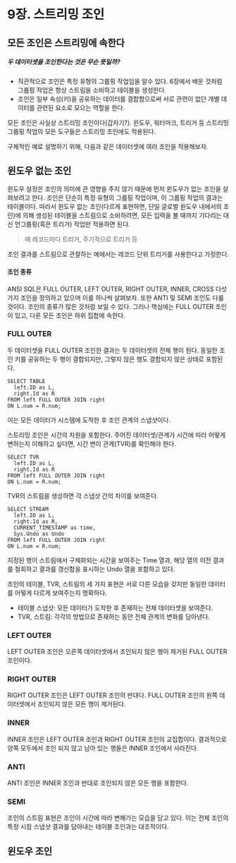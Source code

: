 # 9장. 스트리밍 조인
## 모든 조인은 스트리밍에 속한다
##### 두 데이터셋을 조인한다는 것은 무슨 뜻일까?
- 직관적으로 조인은 특정 유형의 그룹핑 작업임을 알수 있다. 6장에서 배운 것처럼 그룹핑 작업은 항상 스트림을 소비하고 테이블을 생성한다.
- 조인은 일부 속성(키)을 공유하는 데이터를 결합함으로써 서로 관련이 없던 개별 데이터를 관련된 요소로 모으는 역할을 한다.

모든 조인은 사실상 스트리밍 조인이다(갑자기?). 윈도우, 워터마크, 트리거 등 스트리밍 그룹핑 작업의 모든 도구들은 스트리밍 조인에도 적용된다.

구체적인 예로 설명하기 위해, 다음과 같은 데이터셋에 여러 조인을 적용해보자.

## 윈도우 없는 조인
윈도우 설정은 조인의 의미에 큰 영향을 주지 않기 때문에 먼저 윈도우가 없는 조인을 살펴보려고 한다.
조인은 단순히 특정 유형의 그룹핑 작업이며, 이 그룹핑 작업의 결과는 테이블이다. 따라서 윈도우 없는 조인(다르게 표현하면, 단일 글로벌 윈도우 내에서의 조인)에 의해 생성된 테이블을 스트림으로 소비하려면, 모든 입력을 볼 때까지 기다리는 대신 언그룹핑(혹은 트리거) 작업만 적용하면 된다.
> 매 레코드마다 트리거, 주기적으로 트리거 등

조인 결과를 스트림으로 관찰하는 예에서는 레코드 단위 트리거를 사용한다고 가정한다.

#### 조인 종류
ANSI SQL은 FULL OUTER, LEFT OUTER, RIGHT OUTER, INNER, CROSS 다섯 가지 조인을 정의하고 있으며 이를 하나씩 살펴보자. 또한 ANTI 및 SEMI 조인도 다룰 것이다. 조인의 종류가 많은 것처럼 보일 수 있다. 그러나 핵심에는 FULL OUTER 조인이 있고, 다른 모든 조인은 하위 집합에 속한다.

### FULL OUTER
두 데이터셋을 FULL OUTER 조인한 결과는 두 데이터셋의 전체 행이 된다. 동일한 조인 키를 공유하는 두 행이 결합되지만, 그렇지 않은 행도 결합되지 않은 상태로 포함된다.
```
SELECT TABLE
  left.ID as L,
  right.Id as R
FROM left FULL OUTER JOIN right
ON L.num = R.num;
```

이는 모든 데이터가 시스템에 도착한 후 조인 관계의 스냅샷이다.

스트리밍 조인은 시간의 차원을 포함한다. 주어진 데이터셋/관계가 시간에 따라 어떻게 변하는지 이해하고 싶다면, 시간 변이 관계(TVR)를 확인해야 한다.
```
SELECT TVR
  left.ID as L,
  right.Id as R
FROM left FULL OUTER JOIN right
ON L.num = R.num;
```

TVR의 스트림을 생성하면 각 스냅샷 간의 차이를 보여준다.
```
SELECT STREAM
  left.ID as L,
  right.Id as R,
  CURRENT_TIMESTAMP as time,
  Sys.Undo as Undo
FROM left FULL OUTER JOIN right
ON L.num = R.num;
```

지정된 행이 스트림에서 구체화되는 시간을 보여주는 Time 열과, 해당 열의 이전 결과를 철회하고 결과를 갱신함을 표시하는 Undo 열을 포함하고 있다.

조인의 테이블, TVR, 스트림의 세 가지 표현은 서로 다른 모습을 갖지만 동일한 데이터를 어떻게 다르게 보여주는지 명확하다. 
- 테이블 스냅샷: 모든 데이터가 도착한 후 존재하는 전체 데이터셋을 보여준다.
- TVR, 스트림: 각각의 방법으로 존재하는 동안 전체 관계의 변화를 담아낸다.

### LEFT OUTER
LEFT OUTER 조인은 오른쪽 데이터셋에서 조인되지 않은 행이 제거된 FULL OUTER 조인이다.

### RIGHT OUTER
RIGHT OUTER 조인은 LEFT OUTER 조인의 반대다. FULL OUTER 조인의 왼쪽 데이터셋에서 조인되지 않은 모든 행이 제거된다.

### INNER
INNER 조인은 LEFT OUTER 조인과 RIGHT OUTER 조인의 교집합이다. 결과적으로 양쪽 모두에서 조인 되지 않고 남아 있는 행들은 INNER 조인에서 사라진다.

### ANTI
ANTI 조인은 INNER 조인과 반대로 조인되지 않은 모든 행을 포함한다.

### SEMI

조인의 스트림 표현은 조인이 시간에 따라 변해가는 모습을 담고 있다. 이는 전체 조인의 특정 시점 스냅샷 결과를 담아내는 테이블 조인과는 대조적이다.

## 윈도우 조인

